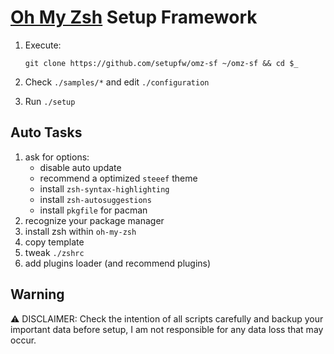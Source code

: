 # [Oh My Zsh](https://github.com/ohmyzsh/ohmyzsh) Setup Framework

1.  Execute:

        git clone https://github.com/setupfw/omz-sf ~/omz-sf && cd $_

2.  Check `./samples/*` and edit `./configuration`
3.  Run `./setup`

## Auto Tasks

1. ask for options:
   - disable auto update
   - recommend a optimized `steeef` theme
   - install `zsh-syntax-highlighting`
   - install `zsh-autosuggestions`
   - install `pkgfile` for pacman
2. recognize your package manager
3. install zsh within `oh-my-zsh`
4. copy template
5. tweak `./zshrc`
6. add plugins loader (and recommend plugins)

## Warning

⚠️ DISCLAIMER: Check the intention of all scripts carefully and backup your important data before setup, I am not responsible for any data loss that may occur.
